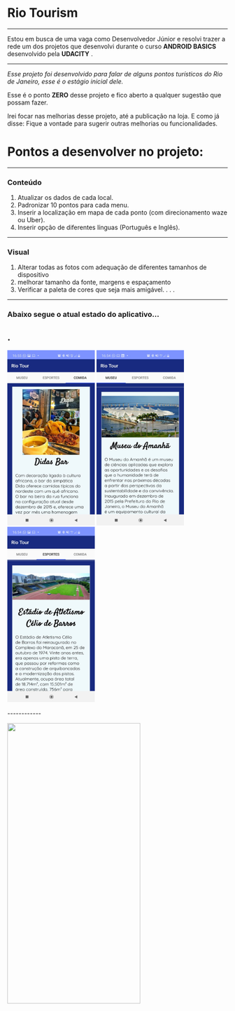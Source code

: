 # Rio Tourism

------------

Estou em busca de uma vaga como Desenvolvedor Júnior e resolvi trazer a rede um dos projetos que desenvolvi durante o curso **ANDROID BASICS** desenvolvido pela **UDACITY** .

------------


*Esse projeto foi desenvolvido para falar de alguns pontos turísticos do Rio de Janeiro, esse é o estágio inicial dele.*

Esse é o ponto **ZERO** desse projeto e fico aberto a qualquer sugestão que possam fazer.

Irei focar nas melhorias desse projeto, até a publicação na loja.
E como já disse: Fique a vontade para sugerir outras melhorias ou funcionalidades.

# Pontos a desenvolver no projeto:

------------
### Conteúdo
1.  Atualizar os dados de cada local.
1.  Padronizar 10 pontos para cada menu.
1. Inserir a localização em mapa de cada ponto (com direcionamento waze ou Uber).
1. Inserir opção de diferentes línguas (Português e Inglês).


------------
### Visual

1. Alterar todas as fotos com adequação de diferentes tamanhos de dispositivo
1. melhorar tamanho da fonte, margens e espaçamento
1. Verificar a paleta de cores que seja mais amigável.
.
.
.

------------

### Abaixo segue o atual estado do aplicativo...
.
------------

<p>
<img src="status/versaofinal/restaurantes.jpeg" width="200" height="400">
<img src="status/versaofinal/mudeu.jpeg" width="200" height="400">
<img src="status/versaofinal/esportes.jpeg" width="200" height="400">
</p>
------------
<p><img src="status/versaofinal/ponto_final_versao_inicial.gif" width="304" height="640">
</p>


